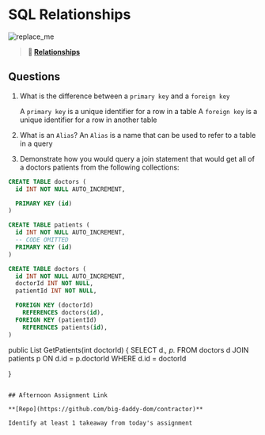 # SQL Relationships

![replace_me](https://codeworks.blob.core.windows.net/public/assets/img/illustrations/placeholder.svg)

> **📖 [Relationships](https://codeworksacademy.com/fs-student-guide/resources/wk11/02-MySQL-Relationships)**

## Questions

1. What is the difference between a `primary key` and a `foreign key`

     A `primary key` is a unique identifier for a row in a table
     A `foreign key` is a unique identifier for a row in another table

2. What is an `Alias`?
      An `Alias` is a name that can be used to refer to a table in a query

3. Demonstrate how you would query a join statement that would get all of a doctors patients from the following collections:

```SQL
CREATE TABLE doctors (
  id INT NOT NULL AUTO_INCREMENT,

  PRIMARY KEY (id)
)

CREATE TABLE patients (
  id INT NOT NULL AUTO_INCREMENT,
  -- CODE OMITTED
  PRIMARY KEY (id)
)

CREATE TABLE doctors (
  id INT NOT NULL AUTO_INCREMENT,
  doctorId INT NOT NULL,
  patientId INT NOT NULL,

  FOREIGN KEY (doctorId)
    REFERENCES doctors(id),
  FOREIGN KEY (patientId)
    REFERENCES patients(id),
)
```
public List<Patient> GetPatients(int doctorId)
{
  SELECT
  d.*,
  p.*
  FROM doctors d
  JOIN patients p
    ON d.id = p.doctorId
  WHERE d.id = doctorId

 
}

```

## Afternoon Assignment Link

**[Repo](https://github.com/big-daddy-dom/contractor)**

Identify at least 1 takeaway from today's assignment
